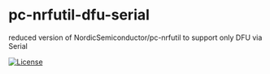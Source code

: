 # pc-nrfutil-dfu-serial
reduced version of NordicSemiconductor/pc-nrfutil to support only DFU via Serial

[![License](https://img.shields.io/pypi/l/nrfutil.svg)](https://pypi.python.org/pypi/nrfutil)
